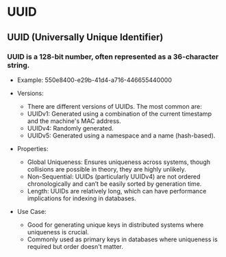 # UUID

## UUID (Universally Unique Identifier)

### UUID is a 128-bit number, often represented as a 36-character string.

- Example: 550e8400-e29b-41d4-a716-446655440000

- Versions:

    - There are different versions of UUIDs. The most common are:
    - UUIDv1: Generated using a combination of the current timestamp and the machine's MAC address.
    - UUIDv4: Randomly generated.
    - UUIDv5: Generated using a namespace and a name (hash-based).

- Properties:

    - Global Uniqueness: Ensures uniqueness across systems, though collisions are possible in theory, they are highly unlikely.
    - Non-Sequential: UUIDs (particularly UUIDv4) are not ordered chronologically and can’t be easily sorted by generation time.
    - Length: UUIDs are relatively long, which can have performance implications for indexing in databases.

- Use Case:

    - Good for generating unique keys in distributed systems where uniqueness is crucial.
    - Commonly used as primary keys in databases where uniqueness is required but order doesn't matter.